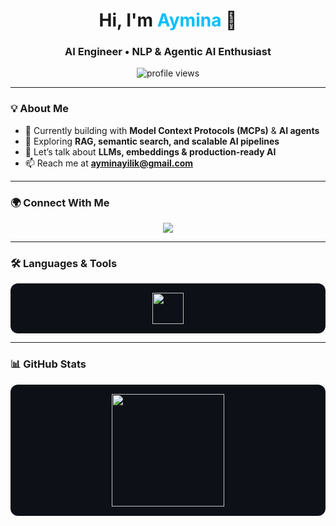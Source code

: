 <h1 align="center"> Hi, I'm <span style="color:#00BFFF;">Aymina</span> 👋</h1>
<h3 align="center">AI Engineer • NLP & Agentic AI Enthusiast</h3>

<p align="center">
  <img src="https://komarev.com/ghpvc/?username=lilofthea&label=Profile%20Views&color=1E90FF&style=for-the-badge" alt="profile views" />
</p>

---

### 💡 About Me  
- 🔭 Currently building with **Model Context Protocols (MCPs)** & **AI agents**  
- 🌱 Exploring **RAG, semantic search, and scalable AI pipelines**  
- 💬 Let’s talk about **LLMs, embeddings & production-ready AI**  
- 📫 Reach me at **ayminayilik@gmail.com**  

---

### 🌍 Connect With Me  
<p align="center">
<a href="https://www.linkedin.com/in/aymina-yilik/" target="_blank">
  <img src="https://img.shields.io/badge/LinkedIn-1E90FF?style=for-the-badge&logo=linkedin&logoColor=white" />
</a>
</p>

---

### 🛠️ Languages & Tools  
<p align="center" style="background-color:#0d1117; padding:15px; border-radius:12px;">
  <img src="https://skillicons.dev/icons?i=python,pytorch,tensorflow,mongodb,git,docker&theme=dark" height="50"/>
</p>

---

### 📊 GitHub Stats  
<p align="center" style="background-color:#0d1117; padding:15px; border-radius:12px;">
  <img src="https://github-readme-stats.vercel.app/api?username=lilofthea&show_icons=true&theme=tokyonight&hide_border=true" height="180"/>
  
</p>

